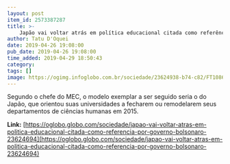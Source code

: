 ```yaml
---
layout: post
item_id: 2573387287
title: >-
    Japão vai voltar atrás em política educacional citada como referência por governo Bolsonaro
author: Tatu D'Oquei
date: 2019-04-26 19:08:00
pub_date: 2019-04-26 19:08:00
time_added: 2019-04-29 18:50:43
category: 
tags: []
image: https://ogimg.infoglobo.com.br/sociedade/23624938-b74-c82/FT1086A/652/shutterstock_702811003.jpg
---
```


Segundo o chefe do MEC, o modelo exemplar a ser seguido seria o do Japão, que orientou suas universidades a fecharem ou remodelarem seus departamentos de ciências humanas em 2015.

**Link:** [https://oglobo.globo.com/sociedade/japao-vai-voltar-atras-em-politica-educacional-citada-como-referencia-por-governo-bolsonaro-23624694](https://oglobo.globo.com/sociedade/japao-vai-voltar-atras-em-politica-educacional-citada-como-referencia-por-governo-bolsonaro-23624694)

